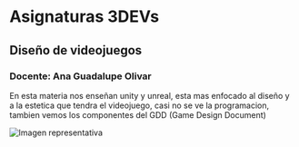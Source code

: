 # Asignaturas 3DEVs

## Diseño de videojuegos
### Docente: Ana Guadalupe Olivar

En esta materia nos enseñan unity y unreal, esta mas enfocado al diseño y a la estetica que tendra el videojuego, casi no se ve la programacion, tambien vemos los componentes del GDD (Game Design Document)

![Imagen representativa](/assets/diseño.jpg)
